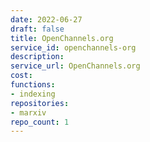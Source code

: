 ```yaml
---
date: 2022-06-27
draft: false
title: OpenChannels.org
service_id: openchannels-org
description:
service_url: OpenChannels.org
cost:
functions:
- indexing
repositories:
- marxiv
repo_count: 1
---
```



